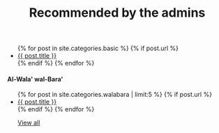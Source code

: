 ﻿---
title: Recommended by the admins
layout: page
active: basic
permalink: /basic/
---

<article class="post">
<ul class="posts">
  {% for post in site.categories.basic %}
    {% if post.url %}
    <li><a href="{{ post.url }}">{{ post.title }}</a>
    </li>
    {% endif %}
  {% endfor %}
</ul>

<h4>Al-Wala' wal-Bara'</h4>
<ul class="posts">
  {% for post in site.categories.walabara | limit:5 %}
    {% if post.url %}
    <li><a href="{{ post.url }}">{{ post.title }}</a>
    </li>
    {% endif %}
  {% endfor %}
  <p><a href="/walabara/">View all</a></p>
</ul>

</article>